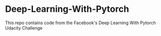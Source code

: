 # Deep-Learning-With-Pytorch

This repo contains code from the Facebook's Deep Learning With Pytorch Udacity Challenge
